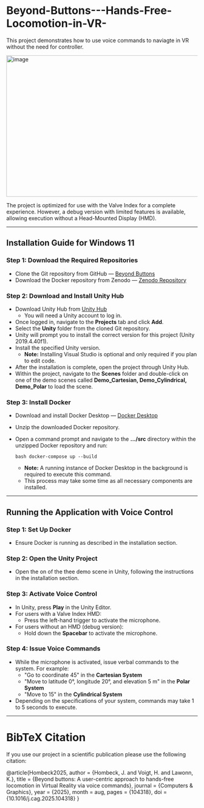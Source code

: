 # Beyond-Buttons---Hands-Free-Locomotion-in-VR-

This project demonstrates how to use voice commands to naviagte in VR without the need for controller. 


<img width="757" height="372" alt="image" src="https://github.com/user-attachments/assets/5d63ffdd-dc6d-46dc-8538-ea0827f6ec9f" />



The project is optimized for use with the Valve Index for a complete experience. However, a debug version with limited features is available, allowing execution without a Head-Mounted Display (HMD).

---

## Installation Guide for Windows 11

### Step 1: Download the Required Repositories
- Clone the Git repository from GitHub — [Beyond Buttons](https://github.com/jhombeck/Beyond-Buttons---Hands-Free-Locomotion-in-VR-/)
- Download the Docker repository from Zenodo — [Zenodo Repository](https://doi.org/10.5281/zenodo.17037327)

### Step 2: Download and Install Unity Hub
- Download Unity Hub from [Unity Hub](https://unity.com/unity-hub)
  - You will need a Unity account to log in.
- Once logged in, navigate to the **Projects** tab and click **Add**.
- Select the **Unity** folder from the cloned Git repository.
- Unity will prompt you to install the correct version for this project (Unity 2019.4.40f1).
- Install the specified Unity version.
  - **Note:** Installing Visual Studio is optional and only required if you plan to edit code.
- After the installation is complete, open the project through Unity Hub.
- Within the project, navigate to the **Scenes** folder and double-click on one of the demo scenes called **Demo_Cartesian, Demo_Cylindrical, Demo_Polar** to load the scene.

### Step 3: Install Docker
- Download and install Docker Desktop — [Docker Desktop](https://www.docker.com/products/docker-desktop/)
- Unzip the downloaded Docker repository.
- Open a command prompt and navigate to the **.../src** directory within the unzipped Docker repository and run:

  ```bash docker-compose up --build ```
  - **Note:** A running instance of Docker Desktop in the background is required to execute this command.
  - This process may take some time as all necessary components are installed.

---

## Running the Application with Voice Control

### Step 1: Set Up Docker
- Ensure Docker is running as described in the installation section.

### Step 2: Open the Unity Project
- Open the on of the thee demo scene in Unity, following the instructions in the installation section.

### Step 3: Activate Voice Control
- In Unity, press **Play** in the Unity Editor.
- For users with a Valve Index HMD:
  - Press the left-hand trigger to activate the microphone.
- For users without an HMD (debug version):
  - Hold down the **Spacebar** to activate the microphone.

### Step 4: Issue Voice Commands
- While the microphone is activated, issue verbal commands to the system. For example:
  - "Go to coordinate 45" in the **Cartesian System**
  - "Move to latitude 0°, longitude 20°, and elevation 5 m" in the **Polar System**
  -  "Move to 15" in the **Cylindrical System**
- Depending on the specifications of your system, commands may take 1 to 5 seconds to execute.

---

# BibTeX Citation

If you use our project in a scientific publication please use the following citation:

@article{Hombeck2025,
  author  = {Hombeck, J. and Voigt, H. and Lawonn, K.},
  title   = {Beyond buttons: A user-centric approach to hands-free locomotion in Virtual Reality via voice commands},
  journal = {Computers \& Graphics},
  year    = {2025},
  month   = aug,
  pages   = {104318},
  doi     = {10.1016/j.cag.2025.104318}
}

